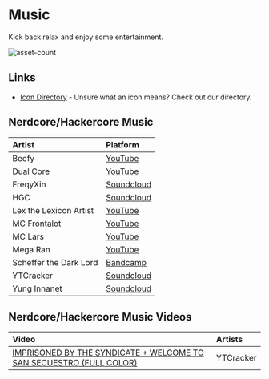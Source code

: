 # Music

Kick back relax and enjoy some entertainment.

![asset-count](https://img.shields.io/badge/Tools%20%26%20Resources%20Available-12-947cb0?style=for-the-badge)

## Links <!-- {docsify-ignore} -->

- [Icon Directory](../ICONS.md) - Unsure what an icon means? Check out our directory.

## Nerdcore/Hackercore Music

| Artist | Platform |
| :--- | :--- |
| Beefy | [YouTube](https://www.youtube.com/c/Beefy/videos) |
| Dual Core | [YouTube](https://www.youtube.com/user/dualcoremusic) |
| FreqyXin | [Soundcloud](https://soundcloud.com/freqyxin) |
| HGC | [Soundcloud](https://soundcloud.com/888hgc) |
| Lex the Lexicon Artist | [YouTube](https://www.youtube.com/c/TheLexiconArtist) |
| MC Frontalot | [YouTube](https://www.youtube.com/c/MCFrontalotOFFICIAL) |
| MC Lars | [YouTube](https://www.youtube.com/c/horrisrecords) |
| Mega Ran | [YouTube](https://www.youtube.com/c/megaran) |
| Scheffer the Dark Lord | [Bandcamp](https://schafferthedarklord.bandcamp.com/) |
| YTCracker | [Soundcloud](https://soundcloud.com/ytcracker) |
| Yung Innanet | [Soundcloud](https://soundcloud.com/queed-inc) |

## Nerdcore/Hackercore Music Videos

| Video | Artists |
| :--- | :--- | 
| [IMPRISONED BY THE SYNDICATE + WELCOME TO SAN SECUESTRO (FULL COLOR)](https://www.youtube.com/watch?v=6ot2FFc_Qq4) | YTCracker |
